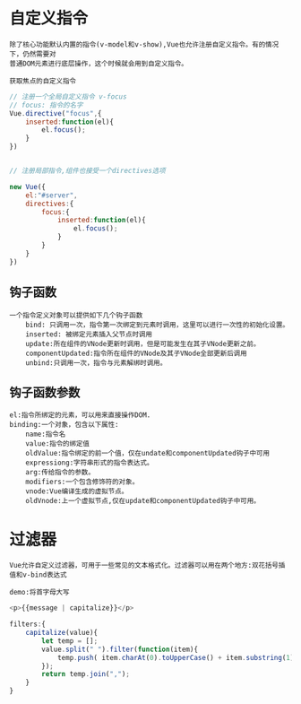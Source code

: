 
# 自定义指令

	除了核心功能默认内置的指令(v-model和v-show),Vue也允许注册自定义指令。有的情况下，仍然需要对
	普通DOM元素进行底层操作，这个时候就会用到自定义指令。
	
	获取焦点的自定义指令
```js
// 注册一个全局自定义指令 v-focus
// focus: 指令的名字 
Vue.directive("focus",{
	inserted:function(el){
		el.focus();
	}
})


// 注册局部指令,组件也接受一个directives选项

new Vue({
	el:"#server",
	directives:{
		focus:{
			inserted:function(el){
				el.focus();
			}
		}
	}
})
```

## 钩子函数

	一个指令定义对象可以提供如下几个钩子函数
		bind: 只调用一次，指令第一次绑定到元素时调用，这里可以进行一次性的初始化设置。
		inserted: 被绑定元素插入父节点时调用
		update:所在组件的VNode更新时调用，但是可能发生在其子VNode更新之前。
		componentUpdated:指令所在组件的VNode及其子VNode全部更新后调用
		unbind:只调用一次，指令与元素解绑时调用。

## 钩子函数参数

	el:指令所绑定的元素，可以用来直接操作DOM.
	binding:一个对象，包含以下属性:
		name:指令名
		value:指令的绑定值
		oldValue:指令绑定的前一个值，仅在undate和componentUpdated钩子中可用
		expressiong:字符串形式的指令表达式。
		arg:传给指令的参数。
		modifiers:一个包含修饰符的对象。
		vnode:Vue编译生成的虚拟节点。
		oldVnode:上一个虚拟节点,仅在update和componentUpdated钩子中可用。
		
# 过滤器

	Vue允许自定义过滤器，可用于一些常见的文本格式化。过滤器可以用在两个地方:双花括号插值和v-bind表达式
	
	demo:将首字母大写
```js
<p>{{message | capitalize}}</p>

filters:{
	capitalize(value){
		let temp = [];
		value.split(" ").filter(function(item){
			temp.push( item.charAt(0).toUpperCase() + item.substring(1) );
		});
		return temp.join(",");
	}
}
```
